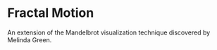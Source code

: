 # Fractal Motion

An extension of the Mandelbrot visualization technique discovered by Melinda Green.
